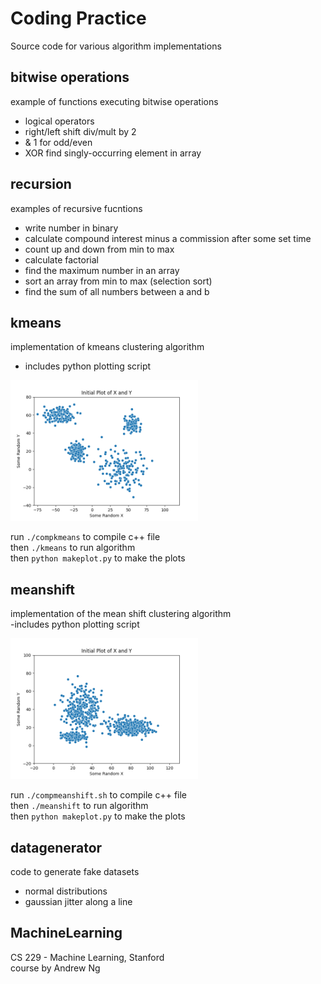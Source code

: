 
# Coding Practice

Source code for various algorithm implementations 

## bitwise operations
 example of functions executing bitwise operations 
 - logical operators
 - right/left shift div/mult by 2
 - & 1 for odd/even
 - XOR find singly-occurring element in array

## recursion
 examples of recursive fucntions 
 - write number in binary
 - calculate compound interest minus a commission
   after some set time
 - count up and down from min to max
 - calculate factorial
 - find the maximum number in an array
 - sort an array from min to max (selection sort)
 - find the sum of all numbers between a and b

## kmeans
 implementation of kmeans clustering algorithm 
  - includes python plotting script

 <img src="./kmeans/plots/animation.gif" width="300"  />

 run `./compkmeans` to compile c++ file \
 then `./kmeans` to run algorithm \
 then `python makeplot.py` to make the plots

## meanshift
 implementation of the mean shift clustering algorithm \
  -includes python plotting script
  
 <img src="./meanshift/plots/animation.gif" width="300"  />

 run `./compmeanshift.sh` to compile c++ file \
 then `./meanshift` to run algorithm \
 then `python makeplot.py` to make the plots

## datagenerator
 code to generate fake datasets
 - normal distributions
 - gaussian jitter along a line

## MachineLearning
 CS 229 - Machine Learning, Stanford \
 course by Andrew Ng
 
  
